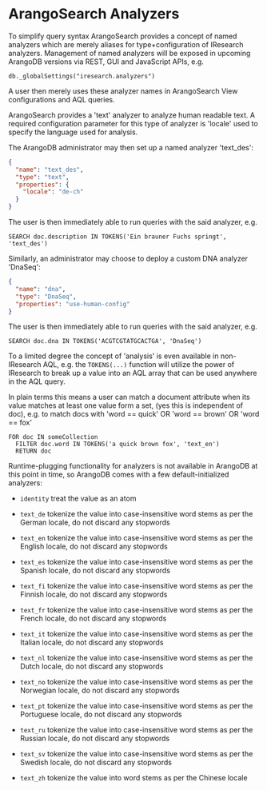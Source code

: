 ArangoSearch Analyzers
======================

To simplify query syntax ArangoSearch provides a concept of named analyzers
which are merely aliases for type+configuration of IResearch analyzers.
Management of named analyzers will be exposed in upcoming ArangoDB versions via
REST, GUI and JavaScript APIs, e.g.

`db._globalSettings("iresearch.analyzers")`

A user then merely uses these analyzer names in ArangoSearch View configurations
and AQL queries.

ArangoSearch provides a 'text' analyzer to analyze human readable text.  A
required configuration parameter for this type of analyzer is 'locale' used to
specify the language used for analysis.

The ArangoDB administrator may then set up a named analyzer 'text_des':

```json
{
  "name": "text_des",
  "type": "text",
  "properties": {
    "locale": "de-ch"
  }
}
```

The user is then immediately able to run queries with the said analyzer, e.g.

`SEARCH doc.description IN TOKENS('Ein brauner Fuchs springt', 'text_des')`

Similarly, an administrator may choose to deploy a custom DNA analyzer 'DnaSeq':

```json
{
  "name": "dna",
  "type": "DnaSeq",
  "properties": "use-human-config"
}
```

The user is then immediately able to run queries with the said analyzer, e.g.

`SEARCH doc.dna IN TOKENS('ACGTCGTATGCACTGA', 'DnaSeq')`

To a limited degree the concept of 'analysis' is even available in non-IResearch
AQL, e.g. the `TOKENS(...)` function will utilize the power of IResearch to
break up a value into an AQL array that can be used anywhere in the AQL query.

In plain terms this means a user can match a document attribute when its
value matches at least one value form a set, (yes this is independent of doc),
e.g. to match docs with 'word == quick' OR 'word == brown' OR 'word == fox'

    FOR doc IN someCollection
      FILTER doc.word IN TOKENS('a quick brown fox', 'text_en')
      RETURN doc

Runtime-plugging functionality for analyzers is not available in ArangoDB at
this point in time, so ArangoDB comes with a few default-initialized analyzers:

* `identity`
  treat the value as an atom

* `text_de`
  tokenize the value into case-insensitive word stems as per the German locale,
  do not discard any stopwords

* `text_en`
  tokenize the value into case-insensitive word stems as per the English locale,
  do not discard any stopwords

* `text_es`
  tokenize the value into case-insensitive word stems as per the Spanish locale,
  do not discard any stopwords

* `text_fi`
  tokenize the value into case-insensitive word stems as per the Finnish locale,
  do not discard any stopwords

* `text_fr`
  tokenize the value into case-insensitive word stems as per the French locale,
  do not discard any stopwords

* `text_it`
  tokenize the value into case-insensitive word stems as per the Italian locale,
  do not discard any stopwords

* `text_nl`
  tokenize the value into case-insensitive word stems as per the Dutch locale,
  do not discard any stopwords

* `text_no`
  tokenize the value into case-insensitive word stems as per the Norwegian
  locale, do not discard any stopwords

* `text_pt`
  tokenize the value into case-insensitive word stems as per the Portuguese
  locale, do not discard any stopwords

* `text_ru`
  tokenize the value into case-insensitive word stems as per the Russian locale,
  do not discard any stopwords

* `text_sv`
  tokenize the value into case-insensitive word stems as per the Swedish locale,
  do not discard any stopwords

* `text_zh`
  tokenize the value into word stems as per the Chinese locale
